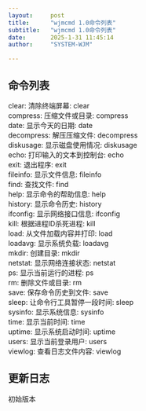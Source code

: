 ```yaml
---
layout:     post
title:      "wjmcmd 1.0命令列表"
subtitle:   "wjmcmd 1.0命令列表"
date:       2025-1-31 11:45:14
author:     "SYSTEM-WJM"

---
```



## 命令列表

clear: 清除终端屏幕: clear  
compress: 压缩文件或目录: compress   
date: 显示今天的日期: date  
decompress: 解压压缩文件: decompress  
diskusage: 显示磁盘使用情况: diskusage  
echo: 打印输入的文本到控制台: echo  
exit: 退出程序: exit  
fileinfo: 显示文件信息: fileinfo  
find: 查找文件: find   
help: 显示命令的帮助信息: help   
history: 显示命令历史: history  
ifconfig: 显示网络接口信息: ifconfig  
kill: 根据进程ID杀死进程: kill   
load: 从文件加载内容并打印: load   
loadavg: 显示系统负载: loadavg  
mkdir: 创建目录: mkdir   
netstat: 显示网络连接状态: netstat  
ps: 显示当前运行的进程: ps  
rm: 删除文件或目录: rm   
save: 保存命令历史到文件: save   
sleep: 让命令行工具暂停一段时间: sleep   
sysinfo: 显示系统信息: sysinfo  
time: 显示当前时间: time  
uptime: 显示系统启动时间: uptime   
users: 显示当前登录用户: users   
viewlog: 查看日志文件内容: viewlog     

## 更新日志

初始版本
